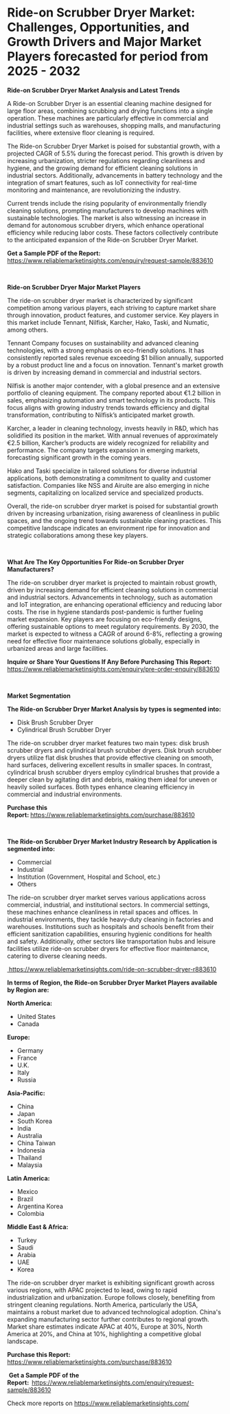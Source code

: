 <p><h1>Ride-on Scrubber Dryer Market: Challenges, Opportunities, and Growth Drivers and Major Market Players forecasted for period from 2025 - 2032</h1></p><p><strong>Ride-on Scrubber Dryer Market Analysis and Latest Trends</strong></p>
<p><p>A Ride-on Scrubber Dryer is an essential cleaning machine designed for large floor areas, combining scrubbing and drying functions into a single operation. These machines are particularly effective in commercial and industrial settings such as warehouses, shopping malls, and manufacturing facilities, where extensive floor cleaning is required.</p><p>The Ride-on Scrubber Dryer Market is poised for substantial growth, with a projected CAGR of 5.5% during the forecast period. This growth is driven by increasing urbanization, stricter regulations regarding cleanliness and hygiene, and the growing demand for efficient cleaning solutions in industrial sectors. Additionally, advancements in battery technology and the integration of smart features, such as IoT connectivity for real-time monitoring and maintenance, are revolutionizing the industry.</p><p>Current trends include the rising popularity of environmentally friendly cleaning solutions, prompting manufacturers to develop machines with sustainable technologies. The market is also witnessing an increase in demand for autonomous scrubber dryers, which enhance operational efficiency while reducing labor costs. These factors collectively contribute to the anticipated expansion of the Ride-on Scrubber Dryer Market.</p></p>
<p><strong>Get a Sample PDF of the Report:&nbsp;</strong> <a href="https://www.reliablemarketinsights.com/enquiry/request-sample/883610?utm_campaign=2175&utm_medium=2&utm_source=Github&utm_content=ia&utm_term=24022025&utm_id=ride-on-scrubber-dryer">https://www.reliablemarketinsights.com/enquiry/request-sample/883610</a></p>
<p>&nbsp;</p>
<p><strong>Ride-on Scrubber Dryer Major Market Players</strong></p>
<p><p>The ride-on scrubber dryer market is characterized by significant competition among various players, each striving to capture market share through innovation, product features, and customer service. Key players in this market include Tennant, Nilfisk, Karcher, Hako, Taski, and Numatic, among others.</p><p>Tennant Company focuses on sustainability and advanced cleaning technologies, with a strong emphasis on eco-friendly solutions. It has consistently reported sales revenue exceeding $1 billion annually, supported by a robust product line and a focus on innovation. Tennant's market growth is driven by increasing demand in commercial and industrial sectors.</p><p>Nilfisk is another major contender, with a global presence and an extensive portfolio of cleaning equipment. The company reported about €1.2 billion in sales, emphasizing automation and smart technology in its products. This focus aligns with growing industry trends towards efficiency and digital transformation, contributing to Nilfisk’s anticipated market growth.</p><p>Karcher, a leader in cleaning technology, invests heavily in R&D, which has solidified its position in the market. With annual revenues of approximately €2.5 billion, Karcher’s products are widely recognized for reliability and performance. The company targets expansion in emerging markets, forecasting significant growth in the coming years.</p><p>Hako and Taski specialize in tailored solutions for diverse industrial applications, both demonstrating a commitment to quality and customer satisfaction. Companies like NSS and Airuite are also emerging in niche segments, capitalizing on localized service and specialized products.</p><p>Overall, the ride-on scrubber dryer market is poised for substantial growth driven by increasing urbanization, rising awareness of cleanliness in public spaces, and the ongoing trend towards sustainable cleaning practices. This competitive landscape indicates an environment ripe for innovation and strategic collaborations among these key players.</p></p>
<p>&nbsp;</p>
<p><strong>What Are The Key Opportunities For Ride-on Scrubber Dryer Manufacturers?</strong></p>
<p><p>The ride-on scrubber dryer market is projected to maintain robust growth, driven by increasing demand for efficient cleaning solutions in commercial and industrial sectors. Advancements in technology, such as automation and IoT integration, are enhancing operational efficiency and reducing labor costs. The rise in hygiene standards post-pandemic is further fueling market expansion. Key players are focusing on eco-friendly designs, offering sustainable options to meet regulatory requirements. By 2030, the market is expected to witness a CAGR of around 6-8%, reflecting a growing need for effective floor maintenance solutions globally, especially in urbanized areas and large facilities.</p></p>
<p><strong>Inquire or Share Your Questions If Any Before Purchasing This Report:</strong> <a href="https://www.reliablemarketinsights.com/enquiry/pre-order-enquiry/883610?utm_campaign=2175&utm_medium=2&utm_source=Github&utm_content=ia&utm_term=24022025&utm_id=ride-on-scrubber-dryer">https://www.reliablemarketinsights.com/enquiry/pre-order-enquiry/883610</a></p>
<p>&nbsp;</p>
<p><strong>Market Segmentation</strong></p>
<p><strong>The Ride-on Scrubber Dryer Market Analysis by types is segmented into:</strong></p>
<p><ul><li>Disk Brush Scrubber Dryer</li><li>Cylindrical Brush Scrubber Dryer</li></ul></p>
<p><p>The ride-on scrubber dryer market features two main types: disk brush scrubber dryers and cylindrical brush scrubber dryers. Disk brush scrubber dryers utilize flat disk brushes that provide effective cleaning on smooth, hard surfaces, delivering excellent results in smaller spaces. In contrast, cylindrical brush scrubber dryers employ cylindrical brushes that provide a deeper clean by agitating dirt and debris, making them ideal for uneven or heavily soiled surfaces. Both types enhance cleaning efficiency in commercial and industrial environments.</p></p>
<p><strong>Purchase this Report:&nbsp;</strong><a href="https://www.reliablemarketinsights.com/purchase/883610?utm_campaign=2175&utm_medium=2&utm_source=Github&utm_content=ia&utm_term=24022025&utm_id=ride-on-scrubber-dryer">https://www.reliablemarketinsights.com/purchase/883610</a></p>
<p>&nbsp;</p>
<p><strong>The Ride-on Scrubber Dryer Market Industry Research by Application is segmented into:</strong></p>
<p><ul><li>Commercial</li><li>Industrial</li><li>Institution (Government, Hospital and School, etc.)</li><li>Others</li></ul></p>
<p><p>The ride-on scrubber dryer market serves various applications across commercial, industrial, and institutional sectors. In commercial settings, these machines enhance cleanliness in retail spaces and offices. In industrial environments, they tackle heavy-duty cleaning in factories and warehouses. Institutions such as hospitals and schools benefit from their efficient sanitization capabilities, ensuring hygienic conditions for health and safety. Additionally, other sectors like transportation hubs and leisure facilities utilize ride-on scrubber dryers for effective floor maintenance, catering to diverse cleaning needs.</p></p>
<p><a href="https://www.reliablemarketinsights.com/ride-on-scrubber-dryer-r883610?utm_campaign=2175&utm_medium=2&utm_source=Github&utm_content=ia&utm_term=24022025&utm_id=ride-on-scrubber-dryer">&nbsp;https://www.reliablemarketinsights.com/ride-on-scrubber-dryer-r883610</a></p>
<p><strong>In terms of Region, the Ride-on Scrubber Dryer Market Players available by Region are:</strong></p>
<p>
    <p> <strong> North America: </strong>
        <ul>
            <li>United States</li>
            <li>Canada</li>
        </ul>
        </p> 
    <p> <strong> Europe: </strong>
        <ul>
            <li>Germany</li>
            <li>France</li>
            <li>U.K.</li>
            <li>Italy</li>
            <li>Russia</li>
        </ul>
        </p> 
    <p> <strong> Asia-Pacific: </strong>
        <ul>
            <li>China</li>
            <li>Japan</li>
            <li>South Korea</li>
            <li>India</li>
            <li>Australia</li>
            <li>China Taiwan</li>
            <li>Indonesia</li>
            <li>Thailand</li>
            <li>Malaysia</li>
        </ul>
        </p> 
    <p> <strong> Latin America: </strong>
        <ul>
            <li>Mexico</li>
            <li>Brazil</li>
            <li>Argentina Korea</li>
            <li>Colombia</li>
        </ul>
        </p> 
    <p> <strong> Middle East & Africa: </strong>
        <ul>
            <li>Turkey</li>
            <li>Saudi</li>
            <li>Arabia</li>
            <li>UAE</li>
            <li>Korea</li>
        </ul>
    </p>
    </p>
<p><p>The ride-on scrubber dryer market is exhibiting significant growth across various regions, with APAC projected to lead, owing to rapid industrialization and urbanization. Europe follows closely, benefiting from stringent cleaning regulations. North America, particularly the USA, maintains a robust market due to advanced technological adoption. China's expanding manufacturing sector further contributes to regional growth. Market share estimates indicate APAC at 40%, Europe at 30%, North America at 20%, and China at 10%, highlighting a competitive global landscape.</p></p>
<p><strong>Purchase this Report: </strong><a href="https://www.reliablemarketinsights.com/purchase/883610?utm_campaign=2175&utm_medium=2&utm_source=Github&utm_content=ia&utm_term=24022025&utm_id=ride-on-scrubber-dryer">https://www.reliablemarketinsights.com/purchase/883610</a></p>
<p>&nbsp;<strong>Get a Sample PDF of the Report:&nbsp;&nbsp;</strong><a href="https://www.reliablemarketinsights.com/enquiry/request-sample/883610?utm_campaign=2175&utm_medium=2&utm_source=Github&utm_content=ia&utm_term=24022025&utm_id=ride-on-scrubber-dryer">https://www.reliablemarketinsights.com/enquiry/request-sample/883610</a></p>
<p><strong></strong></p>
<p>Check more reports on <a href="https://www.reliablemarketinsights.com/?utm_campaign=2175&utm_medium=2&utm_source=Github&utm_content=ia&utm_term=24022025&utm_id=ride-on-scrubber-dryer">https://www.reliablemarketinsights.com/</a></p>